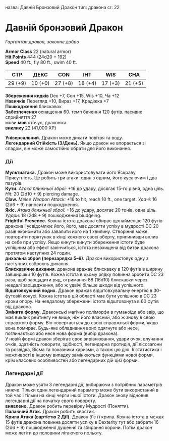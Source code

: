 назва: Давній Бронзовий Дракон тип: дракона cr: 22

# Давній бронзовий Дракон
_Гаргантан дракон, законне добро_

**Armor Class** 22 (natural armor)    
**Hit Points** 444 (24d20 + 192)    
**Speed** 40 ft., fly 80 ft., swim 40 ft.

| СТР     | ДЕКС    | CON     | ІНТ     | WIS     | CHA     |
| ------- | ------- | ------- | ------- | ------- | ------- |
| 29 (+9) | 10 (+0) | 27 (+8) | 18 (+4) | 17 (+3) | 21 (+5) |

**Збереження кидків** Dex +7, Сон +15, Wis +10, Ча +12    
**Навичків** Перегляд +10, Вираз +17, Крадіжка +7    
**Пошкодження** блискавок    
**Забезпечення** оснащення 60. темп бачення 120 футів. пасивне сприйняття 27    
мови **мов** оточує, драконіка    
**виклику** 22 (41,000 XP)

**Універсальний.** Дракон може дихати повітря та воду.    
**Легендарний Стійкість (3/День).** Якщо дракон не впорається зі спадом, він може самостійно обрати для його виконання.

### Дії
**Мультиатака.** Дракон може використовувати його Яскраву Присутність. Це робить три атаки: один з одним, його кусаючим і два пазурів.    
**Кути.** _Атака ближньої зброї:_ +16 до удару, досягає 15-го рівня, одна ціль. _Hit:_ 20 (2d10 + 9) piercing damage.    
**Claw.** _Melee Weapon Attack:_ +16 to hit, reach 10 ft., one target. _Удачі:_ 16 (2d6 + 9) наносити пошкодження.    
**Якіс.** _Атака ближньої зброї:_ +16 до удару, досягає 20 тонів, одна ціль. _Удари:_ 18 (2d8 + 9) пошкодження bludgeing.    
**Frightful Presence.** Кожна істота дракона обирає щонайменше 120 футів дракона і усвідомлює його, його, має досягти успіху в мудрості DC 20 разів економити або завалити його на 1 хвилину. Створіння може повторити порятунок в кінці кожного своєї оберту, припинивши вплив на себе при успіху. Якщо кинути кинути збереження істоти буде успішним або ефект закінчиться, істота незахищена від битви дракона протягом наступних 24 годин.    
**дихальна зброя (перезарядка 5–6).** Дракон використовує одну з наступних озброєнь дихання.    
**Блискавичне дихання.** дракона вражає блискавку в 120 футів в ширину завширшки 10 футів. Кожна істота в цьому рядку повинна зробити DC 23 раза, щоб заощадити ряд, отримання 88 (16d10) блискавки через невдалі заощадження, або ж удвічі більше шкоди від успішного.    
**Відштовхуючий подих.** Дракон вражає відштовхувальну енергію в 30-футовій конусі. Кожна істота в цій області має бути успішною в DC 23 кроки опору. На невдалому збереженні істота відштовхнута в 60 футів від дракона.    
**Змінити форму.** Драконські магічно поліморфи в гуманоїди або звір, що має виклик рейтингу не вище, ніж його власний, або ж знову в свою справжню форму. Він повертається до своєї справжньої форми, якщо вона помирає. Будь-яке обладнання воно одягнуте або несе, поглинається або несе нова форма (вибір дракона).    
У новій формі дракон зберігає своє вирівнювання, удари очок, влучання очків, здатність говорити, здібності, легендарна протидія, дії лісозагони та розвідка, Вісма та показники харизми, а також цю дію. Її статистика і можливості в іншому випадку замінюються функціями нової форми, крім класових особливостей або легендарних дій цієї форми.

### Легендарні дії
Дракон може узяти 3 легендарні дії, вибираючи з потрібних параметрів нижче. Тільки один легендарний параметр може бути використаний в той час і тільки на кінці черги іншої істоти. Дракон знову відновив легендарні дії на початку свого повороту.    
**виявлено.** Дракон робить перевірку Мудрості (Поняття).    
**Палаючий Атак.** Дракон робить хвостик.    
**Крила Атака (вартістю 2 Дії).** Дракон б'є її крила. Кожна істота в межах 15 футів дракона повинна досягти успіху в Dexterity тут або забрати 16 (2d6 + 9) пошкодження душення та збирання корони. Потім дракон може летіти до половини літаючого польоту.
